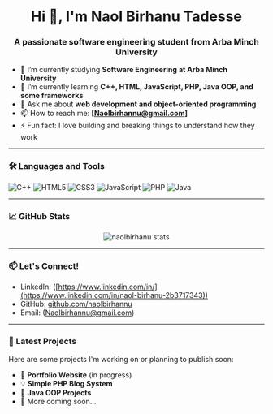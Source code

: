<h1 align="center">Hi 👋, I'm Naol Birhanu Tadesse</h1>
<h3 align="center">A passionate software engineering student from Arba Minch University</h3>

- 🔭 I’m currently studying **Software Engineering at Arba Minch University**
- 🌱 I’m currently learning **C++, HTML, JavaScript, PHP, Java OOP, and some frameworks**
- 💬 Ask me about **web development and object-oriented programming**
- 📫 How to reach me: **[Naolbirhannu@gmail.com]**
- ⚡ Fun fact: I love building and breaking things to understand how they work

---

### 🛠️ Languages and Tools

<p align="left">
  <img src="https://img.shields.io/badge/C%2B%2B-00599C?style=flat&logo=c%2B%2B&logoColor=white" alt="C++"/>
  <img src="https://img.shields.io/badge/HTML5-E34F26?style=flat&logo=html5&logoColor=white" alt="HTML5"/>
  <img src="https://img.shields.io/badge/CSS3-1572B6?style=flat&logo=css3&logoColor=white" alt="CSS3"/>
  <img src="https://img.shields.io/badge/JavaScript-F7DF1E?style=flat&logo=javascript&logoColor=black" alt="JavaScript"/>
  <img src="https://img.shields.io/badge/PHP-777BB4?style=flat&logo=php&logoColor=white" alt="PHP"/>
  <img src="https://img.shields.io/badge/Java-007396?style=flat&logo=java&logoColor=white" alt="Java"/>
</p>

---

### 📈 GitHub Stats

<p align="center">
  <img src="https://github-readme-stats.vercel.app/api?username=naolbirhanu&show_icons=true&theme=radical" alt="naolbirhanu stats"/>
</p>

---

### 📫 Let's Connect!

- LinkedIn: ([https://www.linkedin.com/in/](https://www.linkedin.com/in/naol-birhanu-2b3717343))
- GitHub: [github.com/naolbirhannu](https://github.com/naol-e)
- Email: (Naolbirhannu@gmail.com) 

---

### 📝 Latest Projects

Here are some projects I'm working on or planning to publish soon:

- 🚧 **Portfolio Website** (in progress)
- 💡 **Simple PHP Blog System**
- 🔧 **Java OOP Projects**
- 💬 More coming soon...


